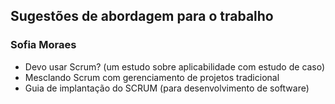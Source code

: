 ## Sugestões de abordagem para o trabalho

### Sofia Moraes
- Devo usar Scrum? (um estudo sobre aplicabilidade com estudo de caso)
- Mesclando Scrum com gerenciamento de projetos tradicional
- Guia de implantação do SCRUM (para desenvolvimento de software)

